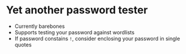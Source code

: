 # Yet another password tester
- Currently barebones
- Supports testing your password against wordlists
- If password constains `!`, consider enclosing your password in single quotes
